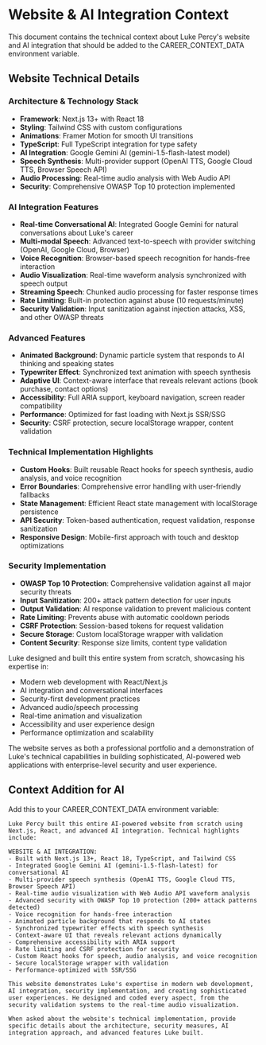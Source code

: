 # Website & AI Integration Context

This document contains the technical context about Luke Percy's website and AI integration that should be added to the CAREER_CONTEXT_DATA environment variable.

## Website Technical Details

### Architecture & Technology Stack
- **Framework**: Next.js 13+ with React 18
- **Styling**: Tailwind CSS with custom configurations
- **Animations**: Framer Motion for smooth UI transitions
- **TypeScript**: Full TypeScript integration for type safety
- **AI Integration**: Google Gemini AI (gemini-1.5-flash-latest model)
- **Speech Synthesis**: Multi-provider support (OpenAI TTS, Google Cloud TTS, Browser Speech API)
- **Audio Processing**: Real-time audio analysis with Web Audio API
- **Security**: Comprehensive OWASP Top 10 protection implemented

### AI Integration Features
- **Real-time Conversational AI**: Integrated Google Gemini for natural conversations about Luke's career
- **Multi-modal Speech**: Advanced text-to-speech with provider switching (OpenAI, Google Cloud, Browser)
- **Voice Recognition**: Browser-based speech recognition for hands-free interaction
- **Audio Visualization**: Real-time waveform analysis synchronized with speech output
- **Streaming Speech**: Chunked audio processing for faster response times
- **Rate Limiting**: Built-in protection against abuse (10 requests/minute)
- **Security Validation**: Input sanitization against injection attacks, XSS, and other OWASP threats

### Advanced Features
- **Animated Background**: Dynamic particle system that responds to AI thinking and speaking states
- **Typewriter Effect**: Synchronized text animation with speech synthesis
- **Adaptive UI**: Context-aware interface that reveals relevant actions (book purchase, contact options)
- **Accessibility**: Full ARIA support, keyboard navigation, screen reader compatibility
- **Performance**: Optimized for fast loading with Next.js SSR/SSG
- **Security**: CSRF protection, secure localStorage wrapper, content validation

### Technical Implementation Highlights
- **Custom Hooks**: Built reusable React hooks for speech synthesis, audio analysis, and voice recognition
- **Error Boundaries**: Comprehensive error handling with user-friendly fallbacks
- **State Management**: Efficient React state management with localStorage persistence
- **API Security**: Token-based authentication, request validation, response sanitization
- **Responsive Design**: Mobile-first approach with touch and desktop optimizations

### Security Implementation
- **OWASP Top 10 Protection**: Comprehensive validation against all major security threats
- **Input Sanitization**: 200+ attack pattern detection for user inputs
- **Output Validation**: AI response validation to prevent malicious content
- **Rate Limiting**: Prevents abuse with automatic cooldown periods
- **CSRF Protection**: Session-based tokens for request validation
- **Secure Storage**: Custom localStorage wrapper with validation
- **Content Security**: Response size limits, content type validation

Luke designed and built this entire system from scratch, showcasing his expertise in:
- Modern web development with React/Next.js
- AI integration and conversational interfaces
- Security-first development practices
- Advanced audio/speech processing
- Real-time animation and visualization
- Accessibility and user experience design
- Performance optimization and scalability

The website serves as both a professional portfolio and a demonstration of Luke's technical capabilities in building sophisticated, AI-powered web applications with enterprise-level security and user experience.

## Context Addition for AI

Add this to your CAREER_CONTEXT_DATA environment variable:

```
Luke Percy built this entire AI-powered website from scratch using Next.js, React, and advanced AI integration. Technical highlights include:

WEBSITE & AI INTEGRATION:
- Built with Next.js 13+, React 18, TypeScript, and Tailwind CSS
- Integrated Google Gemini AI (gemini-1.5-flash-latest) for conversational AI
- Multi-provider speech synthesis (OpenAI TTS, Google Cloud TTS, Browser Speech API)
- Real-time audio visualization with Web Audio API waveform analysis
- Advanced security with OWASP Top 10 protection (200+ attack patterns detected)
- Voice recognition for hands-free interaction
- Animated particle background that responds to AI states
- Synchronized typewriter effects with speech synthesis
- Context-aware UI that reveals relevant actions dynamically
- Comprehensive accessibility with ARIA support
- Rate limiting and CSRF protection for security
- Custom React hooks for speech, audio analysis, and voice recognition
- Secure localStorage wrapper with validation
- Performance-optimized with SSR/SSG

This website demonstrates Luke's expertise in modern web development, AI integration, security implementation, and creating sophisticated user experiences. He designed and coded every aspect, from the security validation systems to the real-time audio visualization.

When asked about the website's technical implementation, provide specific details about the architecture, security measures, AI integration approach, and advanced features Luke built.
```
